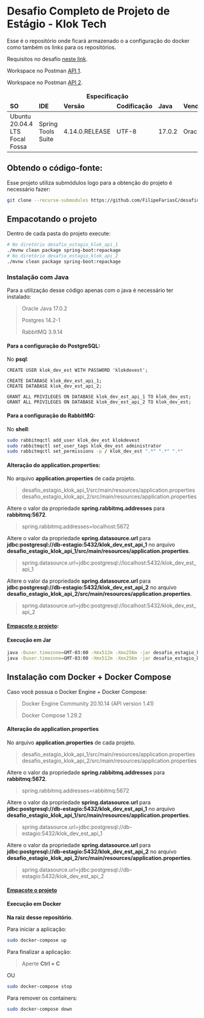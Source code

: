 # Desafio Completo de Projeto de Estágio - Klok Tech

Esse é o repositório onde ficará armazenado o a configuração do docker como também os links para os repositórios.


Requisitos no desafio [neste link](estagio-dev-klok-tech.pdf).

Workspace no Postman [API 1](https://www.postman.com/filipefariasc/workspace/desafio-klok-tech-estagio-api-1).

Workspace no Postman [API 2](https://www.postman.com/filipefariasc/workspace/desafio-klok-tech-estagio-api-2).


<table>
  <thead style="font-weight: bold">
    <tr >
      <td colspan="6" align="center">
        <b>Especificação</b>
      </td>
    </tr>
    <tr>
      <td><b>SO</b></td>
      <td><b>IDE</b></td>
      <td><b>Versão</b></td>
      <td><b>Codificação</b></td>
      <td><b>Java</b></td>
      <td><b>Vendor</b></td>
    </tr>
  </thead>
  <tbody>
    <tr>
      <td>Ubuntu 20.04.4 LTS Focal Fossa</td>
      <td>Spring Tools Suite</td>
      <td>4.14.0.RELEASE</td>
      <td>UTF-8</td>
      <td>17.0.2</td>
      <td>Oracle</td>
    </tr>
  </tbody>
</table>

## Obtendo o código-fonte:

Esse projeto utiliza submódulos logo para a obtenção do projeto é necessário fazer:

```bash
git clone --recurse-submodules https://github.com/FilipeFariasC/desafio_estagio_klok_tech.git
```

## Empacotando o projeto

Dentro de cada pasta do projeto execute:

```bash
# No diretório desafio_estagio_klok_api_1
./mvnw clean package spring-boot:repackage
# No diretório desafio_estagio_klok_api_2
./mvnw clean package spring-boot:repackage
```

### Instalação com Java

Para a utilização desse código apenas com o java é necessário ter instalado:

> Oracle Java 17.0.2
> 
> Postgres 14.2-1
> 
> RabbitMQ 3.9.14

#### Para a configuração do PostgreSQL:
No **psql**:

```pgsql
CREATE USER klok_dev_est WITH PASSWORD 'klokdevest';

CREATE DATABASE klok_dev_est_api_1;
CREATE DATABASE klok_dev_est_api_2;

GRANT ALL PRIVILEGES ON DATABASE klok_dev_est_api_1 TO klok_dev_est;
GRANT ALL PRIVILEGES ON DATABASE klok_dev_est_api_2 TO klok_dev_est;
```

#### Para a configuração do RabbitMQ:
No **shell**:

```bash
sudo rabbitmqctl add_user klok_dev_est klokdevest
sudo rabbitmqctl set_user_tags klok_dev_est administrator
sudo rabbitmqctl set_permissions -p / klok_dev_est ".*" ".*" ".*"
```

#### Alteração do application.properties:
No arquivo **application.properties** de cada projeto.
> desafio_estagio_klok_api_1/src/main/resources/application.properties
> desafio_estagio_klok_api_2/src/main/resources/application.properties

Altere o valor da propriedade **spring.rabbitmq.addresses** para  **rabbitmq:5672**.
> spring.rabbitmq.addresses=localhost:5672

Altere o valor da propriedade **spring.datasource.url** para **jdbc:postgresql://db-estagio:5432/klok_dev_est_api_1** no arquivo **desafio_estagio_klok_api_1/src/main/resources/application.properties**.
> spring.datasource.url=jdbc:postgresql://localhost:5432/klok_dev_est_api_1

Altere o valor da propriedade **spring.datasource.url** para **jdbc:postgresql://db-estagio:5432/klok_dev_est_api_2** no arquivo **desafio_estagio_klok_api_2/src/main/resources/application.properties**.
> spring.datasource.url=jdbc:postgresql://localhost:5432/klok_dev_est_api_2

#### [Empacote o projeto](#empacotando-o-projeto):

#### Execução em Jar

```bash
java -Duser.timezone=GMT-03:00 -Xmx512m -Xmx256m -jar desafio_estagio_klok_api_1/target/challenge-0.1-SNAPSHOT.jar
java -Duser.timezone=GMT-03:00 -Xmx512m -Xmx256m -jar desafio_estagio_klok_api_2/target/challenge-0.1-SNAPSHOT.jar

```

## Instalação com Docker + Docker Compose
Caso você possua o Docker Engine + Docker Compose:

> Docker Engine Community 20.10.14 (API version 1.41)
> 
> Docker Compose 1.29.2

#### Alteração do application.properties

No arquivo **application.properties** de cada projeto.
> desafio_estagio_klok_api_1/src/main/resources/application.properties
> desafio_estagio_klok_api_2/src/main/resources/application.properties

Altere o valor da propriedade **spring.rabbitmq.addresses** para  **rabbitmq:5672**.
> spring.rabbitmq.addresses=rabbitmq:5672

Altere o valor da propriedade **spring.datasource.url** para **jdbc:postgresql://db-estagio:5432/klok_dev_est_api_1** no arquivo **desafio_estagio_klok_api_1/src/main/resources/application.properties**.
> spring.datasource.url=jdbc:postgresql://db-estagio:5432/klok_dev_est_api_1

Altere o valor da propriedade **spring.datasource.url** para **jdbc:postgresql://db-estagio:5432/klok_dev_est_api_2** no arquivo **desafio_estagio_klok_api_2/src/main/resources/application.properties**.
> spring.datasource.url=jdbc:postgresql://db-estagio:5432/klok_dev_est_api_2

#### [Empacote o projeto](#empacotando-o-projeto)
#### Execução em Docker

**Na raiz desse repositório**.

Para iniciar a aplicação:

```bash
sudo docker-compose up
```

Para finalizar a aplicação:

> Aperte **Ctrl + C**

OU
```bash
sudo docker-compose stop 
``` 

Para remover os containers:
```bash
sudo docker-compose down
```
